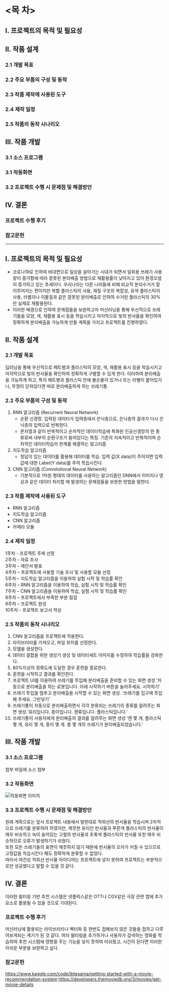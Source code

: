 # <목  차>

## Ⅰ. 프로젝트의 목적 및 필요성

## Ⅱ. 작품 설계
### 2.1 개발 목표
### 2.2 주요 부품의 구성 및 동작
### 2.3 작품 제작에 사용된 도구
### 2.4 제작 일정
### 2.5 작품의 동작 시나리오

## Ⅲ. 작품 개발
### 3.1 소스 프로그램
### 3.1 작동화면
### 3.2 프로젝트 수행 시 문제점 및 해결방안

## Ⅳ. 결론

### 프로젝트 수행 후기

### 참고문헌




--------------------------------------------------------------------------------------------------------------------------------------





## Ⅰ. 프로젝트의 목적 및 필요성
+ 코로나19로 인하여 비대면으로 일상을 살아가는 시대가 되면서 일회용 쓰레기 사용량이 증가함에 따라 잘못된 분리배출 방법으로 재활용률이 낮아지고 있어 환경오염이 증가하고 있는 추세이다. 우리나라는 다른 나라들에 비해 비교적 분리수거가 잘 이루어지는 편이지만 복합 플라스틱의 사용, 재질 구조의 복잡성, 유색 플라스틱의 사용, 라벨지나 이물질과 같은 잘못된 분리배출로 인하여 수거된 플라스틱의 30%만 실제로 재활용된다.
+ 이러한 배경으로 인하여 문제점들을 보완하고자 머신러닝을 통해 우선적으로 쓰레기들을 모양, 색, 재활용 표시 등을 학습시키고 마지막으로 빛의 반사율을 확인하여 정확하게 분리배출을 가능하게 만들 계획을 가지고 프로젝트를 진행하였다.

## Ⅱ. 작품 설계
### 2.1 개발 목표
 딥러닝을 통해 우선적으로 페트병과 플라스틱의 모양, 색, 재활용 표시 등을 학습시키고 마지막으로 빛의 반사율을 확인하여 정확하게 구별할 수 있게 한다. 이러하여 분리배출을 가능하게 하고, 특히 페트병과 플라스틱 안에 불순물이 있거나 또는 라벨이 붙어있거나, 뚜껑이 닫혀있다면 따로 분리배출하게 하는 쓰레기통.

### 2.2 주요 부품의 구성 및 동작
 1. RNN 알고리즘 (Recurrent Neural Network)
       - 순환 신경망. 입력된 데이터가 입력층에서 은닉층으로, 은닉층의 결과가 다시 은닉층의 입력으로 반복한다.
       - 문자열과 같이 반복적이고 순차적인 데이터학습에 특화된 인공신경망의 한 종류로써 내부의 순환구조가 들어있다는 특징. 기존의 지속적이고 반복적이며 순차적인 데이터학습의 한계를 해결하는 알고리즘
 2. 지도학습 알고리즘
       - 정답이 있는 데이터를 활용해 데이터를 학습. 입력 값(X data)이 주어지면 입력 값에 대한 Label(Y data)를 주어 학습시킨다.
 3. CNN 알고리즘 (Convolutional Neural Network)
       - 기본적으로 1차원 형태의 데이터를 사용하는 알고리즘인 DNN에서 이미지나 영상과 같은 데이터 처리할 때 발생하는 문제점들을 보완한 방법을 말한다.

### 2.3 작품 제작에 사용된 도구
- RNN 알고리즘
- 지도학습 알고리즘
- CNN 알고리즘
- 카메라 모듈

### 2.4 제작 일정
1주차 - 프로젝트 주제 선정  
2주차 - 자료 조사  
3주차 – 제안서 발표  
4주차 – 프로젝트에 사용할 기술 조사 및 사용할 모듈 선정  
5주차 – 지도학습 알고리즘을 이용하여 실험 시작 및 학습률 확인  
6주차 – RNN 알고리즘을 이용하여 학습, 실험 시작 및 학습률 확인  
7주차 – CNN 알고리즘을 이용하여 학습, 실험 시작 및 학습률 확인  
8주차 – 프로젝트에서 부족한 부분 점검  
9주차 – 프로젝트 완성  
10주차 - 프로젝트 보고서 작성

### 2.5 작품의 동작 시나리오
1. CNN 알고리즘을 프로젝트에 적용한다.
2. 라이브러리를 가져오고, 파일 위치를 선정한다.
3. 모델을 생성한다.
4. 데이터 결합을 위한 생성기 생성 및 데이터세트 이미지를 수정하여 학습률을 강화한다.
5. 80%이상의 정확도에 도달한 경우 훈련을 종료한다.
6. 훈련을 시작하고 결과를 확인한다.
7. 프로젝트 UI를 이용하여 쓰레기를 투입해 분리배출을 준비할 수 있는 화면 생성  ‘자동으로 분리배출을 하는 로봇입니다. 아래 시작하기 버튼을 눌러주세요. 시작하기’
8. 쓰레기 투입을 멈추고 분리배출을 시작할 수 있는 화면 생성.  ‘쓰레기를 입구에 투입해 주세요. 그만넣기’
9. 쓰레기통이 자동으로 분리배출하면서 각각 분류되는 쓰레기의 종류를 알려주는 화면 생성.‘유리입니다. 종이입니다. 캔류입니다. 플라스틱입니다.’
10. 쓰레기통이 사용자에게 분리배출의 결과를 알려주는 화면 생성 ‘캔 몇 개, 플라스틱 몇 개, 유리 몇 개, 종이 몇 개. 총 몇 개의 쓰레기가 분리배출되었습니다.’

## Ⅲ. 작품 개발
### 3.1 소스 프로그램
첨부 파일에 소스 첨부

### 3.2 작동화면
![작동화면 이미지](https://i.esdrop.com/d/f/3X5MiUW5Gr/loyp7XOUmG.png)

### 3.3 프로젝트 수행 시 문제점 및 해결방안
 원래 계획으로는 앞서 프로젝트 내용에서 말한대로 적외선의 반사율을 학습시켜 2차적으로 쓰레기를 분류하려 하였지만, 깨끗한 유리인 반사율과 푸른색 플라스틱의 반사율이 매우 비슷하고 녹이 슬어있는 고철의 반사율과 초록색 플라스틱의 반사율 또한 매우 비슷하므로 오류가 발생하기가 쉬웠다.  
 또한 모든 쓰레기들의 표면이 깨끗하지 않기 때문에 반사율의 오차가 커질 수 있으므로 고정값을 학습시킨다 해도 정확하게 분류할 수 없었다.  
 따라서 여건상 적외선 반사율 아이디어는 프로젝트에 넣지 못하여 프로젝트는 부분적으로만 성공했다고 말할 수 있을 것 같다.

## Ⅳ. 결론
이러한 필터링 기반 추천 시스템은 넷플릭스같은 OTT나 CGV같은 극장 관련 앱에 추가 요소로 활용될 수 있을 것으로 기대된다.

### 프로젝트 수행 후기
머신러닝에 활용되는 라이브러리나 벡터화 등 한번도 접해보지 않은 것들을 접하고 다루어보게되는 계기가 된 것 같다.
여러 필터링을 추가하거나 사용자가 검색하는 영화를 학습하여 추천 시스템에 영향을 주는 기능을 넣지 못하여 아쉬웠고, 시간이 된다면 이러한 아쉬운 부분을 보완하고 싶다.


### 참고문헌
https://www.kaggle.com/code/ibtesama/getting-started-with-a-movie-recommendation-system
https://developers.themoviedb.org/3/movies/get-movie-details
